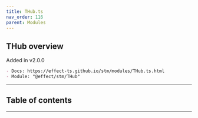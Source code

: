 ```yaml
---
title: THub.ts
nav_order: 116
parent: Modules
---
```


## THub overview

Added in v2.0.0

```md
- Docs: https://effect-ts.github.io/stm/modules/THub.ts.html
- Module: "@effect/stm/THub"
```

---

<h2 class="text-delta">Table of contents</h2>

---

